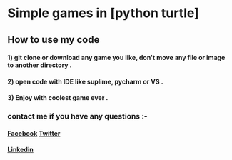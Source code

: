 # Simple games in [python turtle] 

## How to use my code
   #### 1) git clone or download any game you like, don't move any file or image to another directory .
   #### 2) open code with IDE like suplime, pycharm or VS .
   #### 3) Enjoy with coolest game ever .

### contact me if you have any questions :-
   #### [Facebook](https://www.facebook.com/mahmoud.safan.771)    [Twitter](https://twitter.com/MahmoudSafan55)
   #### [Linkedin](https://www.linkedin.com/in/mahmoud-safan-2ba362192/)
   
